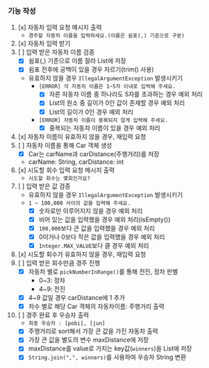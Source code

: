 ### 기능 작성
1. [x] 자동차 입력 요청 메시지 출력
    - `경주할 자동차 이름을 입력하세요.(이름은 쉼표(,) 기준으로 구분)`
2. [x] 자동차 입력 받기
3. [ ] 입력 받은 자동차 이름 검증   
   - [x] 쉼표(,) 기준으로 이름 잘라 List에 저장
   - [x] 쉼표 전후에 공백이 있을 경우 자르기(trim() 사용)
   - 유효하지 않을 경우 `IllegalArgumentException` 발생시키기
     - `[ERROR] 각 자동차 이름은 1~5자 이내로 입력해 주세요.`
       - [x] 자른 자동차 이름 중 하나라도 5자를 초과하는 경우 예외 처리
       - [x] List의 원소 중 길이가 0인 값이 존재할 경우 예외 처리
       - [x] List의 길이가 0인 경우 예외 처리
     - `[ERROR] 자동차 이름이 중복되지 않게 입력해 주세요.`
       - [X] 중복되는 자동차 이름이 있을 경우 예외 처리
4. [x] 자동차 이름이 유효하지 않을 경우, 재입력 요청
5. [ ] 자동차 이름을 통해 Car 객체 생성
    - [x] Car는 carName과 carDistance(주행거리)를 저장
    - carName: String, carDistance: int
6. [x] 시도할 회수 입력 요청 메시지 출력
    - `시도할 회수는 몇회인가요?`
7. [ ] 입력 받은 값 검증
    - 유효하지 않을 경우 `IllegalArgumentException` 발생시키기
    - `1 ~ 100,000 사이의 값을 입력해 주세요.`
      - [x] 숫자로만 이루어지지 않을 경우 예외 처리
      - [x] 비어 있는 값을 입력했을 경우 예외 처리(isEmpty())
      - [x] `100,000`보다 큰 값을 입력했을 경우 예외 처리
      - [X] 0이거나 0보다 작은 값을 입력했을 경우 예외 처리
      - [x] `Integer.MAX_VALUE`보다 클 경우 예외 처리
8. [x] 시도할 회수가 유효하지 않을 경우, 재입력 요청
9. [ ] 입력 받은 회수만큼 경주 진행
    - [x] 자동차 별로 `pickNumberInRange()`를 통해 전진, 정차 판별
      - 0~3: 정차
      - 4~9: 전진
    - [x] 4~9 값일 경우 carDistance에 1 추가
    - [x] 차수 별로 해당 Car 객체의 자동차이름: 주행거리 출력
10. [ ] 경주 완료 후 우승자 출력
     - `최종 우승자 : [pobi], [jun]`
     - [x] 주행거리로 sort해서 가장 큰 값을 가진 자동차 출력
     - [x] 가장 큰 값을 별도의 변수 maxDistance에 저장
     - [x] maxDistance를 value로 가지는 key값(`winners`)을 List<String>에 저장
     - [x] `String.join(",", winners)`를 사용하여 우승자 String 변환